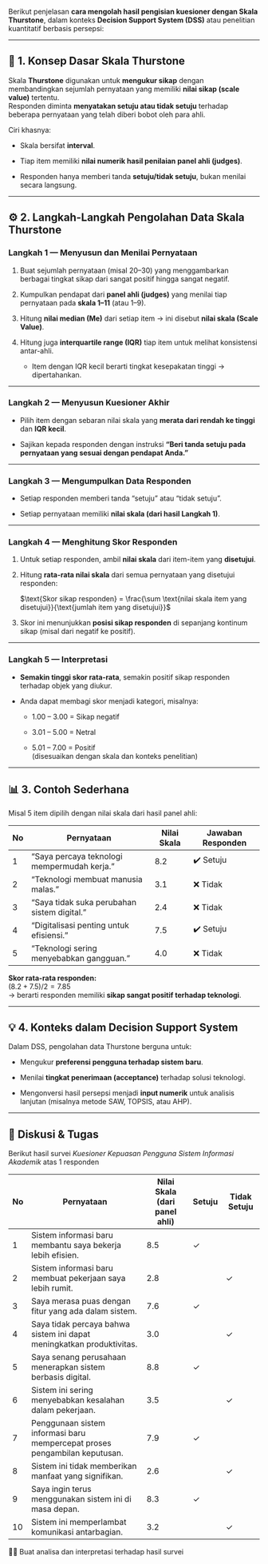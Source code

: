 Berikut penjelasan **cara mengolah hasil pengisian kuesioner dengan Skala Thurstone**, dalam konteks **Decision Support System (DSS)** atau penelitian kuantitatif berbasis persepsi:

---

## 🧭 1. Konsep Dasar Skala Thurstone

Skala **Thurstone** digunakan untuk **mengukur sikap** dengan membandingkan sejumlah pernyataan yang memiliki **nilai sikap (scale value)** tertentu.  
Responden diminta **menyatakan setuju atau tidak setuju** terhadap beberapa pernyataan yang telah diberi bobot oleh para ahli.

Ciri khasnya:

- Skala bersifat **interval**.
    
- Tiap item memiliki **nilai numerik hasil penilaian panel ahli (judges)**.
    
- Responden hanya memberi tanda **setuju/tidak setuju**, bukan menilai secara langsung.
    

---

## ⚙️ 2. Langkah-Langkah Pengolahan Data Skala Thurstone

### Langkah 1 — Menyusun dan Menilai Pernyataan

1. Buat sejumlah pernyataan (misal 20–30) yang menggambarkan berbagai tingkat sikap dari sangat positif hingga sangat negatif.
    
2. Kumpulkan pendapat dari **panel ahli (judges)** yang menilai tiap pernyataan pada **skala 1–11** (atau 1–9).
    
3. Hitung **nilai median (Me)** dari setiap item → ini disebut **nilai skala (Scale Value)**.
    
4. Hitung juga **interquartile range (IQR)** tiap item untuk melihat konsistensi antar-ahli.
    
    - Item dengan IQR kecil berarti tingkat kesepakatan tinggi → dipertahankan.
        

---

### Langkah 2 — Menyusun Kuesioner Akhir

- Pilih item dengan sebaran nilai skala yang **merata dari rendah ke tinggi** dan **IQR kecil**.
    
- Sajikan kepada responden dengan instruksi **“Beri tanda setuju pada pernyataan yang sesuai dengan pendapat Anda.”**
    

---

### Langkah 3 — Mengumpulkan Data Responden

- Setiap responden memberi tanda “setuju” atau “tidak setuju”.
    
- Setiap pernyataan memiliki **nilai skala (dari hasil Langkah 1)**.
    

---

### Langkah 4 — Menghitung Skor Responden

1. Untuk setiap responden, ambil **nilai skala** dari item-item yang **disetujui**.
    
2. Hitung **rata-rata nilai skala** dari semua pernyataan yang disetujui responden:
    
    $\text{Skor sikap responden} = \frac{\sum \text{nilai skala item yang disetujui}}{\text{jumlah item yang disetujui}}$
    
3. Skor ini menunjukkan **posisi sikap responden** di sepanjang kontinum sikap (misal dari negatif ke positif).
    

---

### Langkah 5 — Interpretasi

- **Semakin tinggi skor rata-rata**, semakin positif sikap responden terhadap objek yang diukur.
    
- Anda dapat membagi skor menjadi kategori, misalnya:
    
    - 1.00 – 3.00 = Sikap negatif
        
    - 3.01 – 5.00 = Netral
        
    - 5.01 – 7.00 = Positif  
        (disesuaikan dengan skala dan konteks penelitian)
        

---

## 📊 3. Contoh Sederhana

Misal 5 item dipilih dengan nilai skala dari hasil panel ahli:

|No|Pernyataan|Nilai Skala|Jawaban Responden|
|---|---|---|---|
|1|“Saya percaya teknologi mempermudah kerja.”|8.2|✔️ Setuju|
|2|“Teknologi membuat manusia malas.”|3.1|❌ Tidak|
|3|“Saya tidak suka perubahan sistem digital.”|2.4|❌ Tidak|
|4|“Digitalisasi penting untuk efisiensi.”|7.5|✔️ Setuju|
|5|“Teknologi sering menyebabkan gangguan.”|4.0|❌ Tidak|

**Skor rata-rata responden:**  
$(8.2 + 7.5) / 2 = 7.85$  
→ berarti responden memiliki **sikap sangat positif terhadap teknologi**.

---

## 💡 4. Konteks dalam Decision Support System

Dalam DSS, pengolahan data Thurstone berguna untuk:

- Mengukur **preferensi pengguna terhadap sistem baru**.
    
- Menilai **tingkat penerimaan (acceptance)** terhadap solusi teknologi.
    
- Mengonversi hasil persepsi menjadi **input numerik** untuk analisis lanjutan (misalnya metode SAW, TOPSIS, atau AHP).
    
---

## 💼 Diskusi & Tugas

Berikut hasil survei _Kuesioner Kepuasan Pengguna Sistem Informasi Akademik_ atas 1 responden

| No  | Pernyataan                                                                 | Nilai Skala (dari panel ahli) | Setuju | Tidak Setuju |
| --- | -------------------------------------------------------------------------- | ----------------------------- | ------ | ------------ |
| 1   | Sistem informasi baru membantu saya bekerja lebih efisien.                 | 8.5                           | ✓      |              |
| 2   | Sistem informasi baru membuat pekerjaan saya lebih rumit.                  | 2.8                           |        | ✓            |
| 3   | Saya merasa puas dengan fitur yang ada dalam sistem.                       | 7.6                           | ✓      |              |
| 4   | Saya tidak percaya bahwa sistem ini dapat meningkatkan produktivitas.      | 3.0                           |        | ✓            |
| 5   | Saya senang perusahaan menerapkan sistem berbasis digital.                 | 8.8                           | ✓      |              |
| 6   | Sistem ini sering menyebabkan kesalahan dalam pekerjaan.                   | 3.5                           |        | ✓            |
| 7   | Penggunaan sistem informasi baru mempercepat proses pengambilan keputusan. | 7.9                           | ✓      |              |
| 8   | Sistem ini tidak memberikan manfaat yang signifikan.                       | 2.6                           |        | ✓            |
| 9   | Saya ingin terus menggunakan sistem ini di masa depan.                     | 8.3                           | ✓      |              |
| 10  | Sistem ini memperlambat komunikasi antarbagian.                            | 3.2                           |        | ✓            |

🙋‍♂️ Buat analisa dan interpretasi terhadap hasil survei